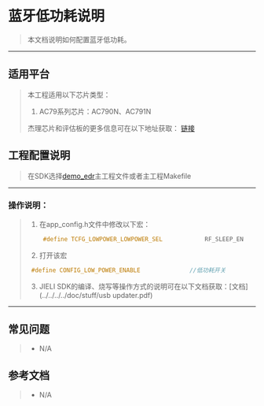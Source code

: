 ﻿# 蓝牙低功耗说明

> 本文档说明如何配置蓝牙低功耗。

---

## 适用平台

> 本工程适用以下芯片类型：
> 1. AC79系列芯片：AC790N、AC791N
>
> 杰理芯片和评估板的更多信息可在以下地址获取：
> [链接](https://shop321455197.taobao.com/?spm=a230r.7195193.1997079397.2.2a6d391d3n5udo)

## 工程配置说明

> 在SDK选择[demo_edr](../../../demo/demo_edr/board/)主工程文件或者主工程Makefile

---



### 操作说明：

> 1. 在app_config.h文件中修改以下宏：
>
>    ```c
>     #define TCFG_LOWPOWER_LOWPOWER_SEL			RF_SLEEP_EN
>    ```
>    
> 2. 打开该宏
> 
>   ```c
>    #define CONFIG_LOW_POWER_ENABLE              //低功耗开关
>   ```
>   
> 3. JIELI SDK的编译、烧写等操作方式的说明可在以下文档获取：[文档](../../../../doc/stuff/usb updater.pdf)
> 
> 

---

## 常见问题

> * N/A

## 参考文档

> * N/A